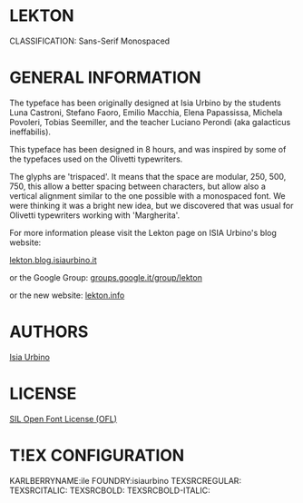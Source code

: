 LEKTON
======
CLASSIFICATION: Sans-Serif Monospaced


GENERAL INFORMATION
===================

The typeface has been originally designed at Isia Urbino by the students Luna Castroni, Stefano Faoro, Emilio Macchia, Elena Papassissa, Michela Povoleri, Tobias Seemiller, and the teacher Luciano Perondi (aka galacticus ineffabilis).

This typeface has been designed in 8 hours, and was inspired by some of the typefaces used on the Olivetti typewriters.

The glyphs are 'trispaced'. It means that the space are modular, 250, 500, 750, this allow a better spacing between characters, but allow also a vertical alignment similar to the one possible with a monospaced font.
We were thinking it was a bright new idea, but we discovered that was usual for Olivetti typewriters working with 'Margherita'.

For more information please visit the Lekton page on ISIA Urbino's blog website:

[lekton.blog.isiaurbino.it](http://lekton.blog.isiaurbino.it/)

or the Google Group:
[groups.google.it/group/lekton](http://groups.google.it/group/lekton)

or the new website:
[lekton.info](http://lekton.info/)


AUTHORS
=======
[Isia Urbino](http://www.isiaurbino.net)


LICENSE
=======
[SIL Open Font License (OFL)](http://scripts.sil.org/OFL)


T!EX CONFIGURATION
=================
KARLBERRYNAME:ile
FOUNDRY:isiaurbino
TEXSRCREGULAR:
TEXSRCITALIC:
TEXSRCBOLD:
TEXSRCBOLD-ITALIC:


